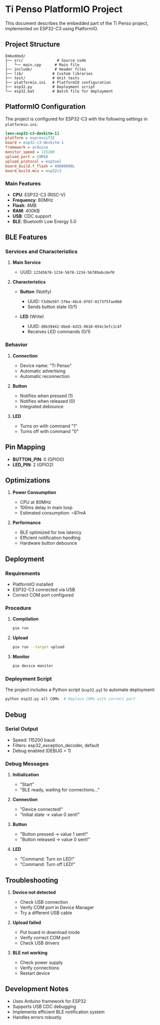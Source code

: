 # Ti Penso PlatformIO Project

This document describes the embedded part of the Ti Penso project, implemented on ESP32-C3 using PlatformIO.

## Project Structure

```
Embedded/
├── src/               # Source code
│   └── main.cpp      # Main file
├── include/          # Header files
├── lib/             # Custom libraries
├── test/            # Unit tests
├── platformio.ini   # PlatformIO configuration
├── esp32.py         # Deployment script
└── esp32.bat        # Batch file for deployment
```

## PlatformIO Configuration

The project is configured for ESP32-C3 with the following settings in `platformio.ini`:

```ini
[env:esp32-c3-devkitm-1]
platform = espressif32
board = esp32-c3-devkitm-1
framework = arduino
monitor_speed = 115200
upload_port = COM18
upload_protocol = esptool
board_build.f_flash = 40000000L
board_build.mcu = esp32c3
```

### Main Features

- **CPU**: ESP32-C3 (RISC-V)
- **Frequency**: 80MHz
- **Flash**: 4MB
- **RAM**: 400KB
- **USB**: CDC support
- **BLE**: Bluetooth Low Energy 5.0

## BLE Features

### Services and Characteristics

1. **Main Service**
   - UUID: `12345678-1234-5678-1234-56789abcdef0`

2. **Characteristics**
   - **Button** (Notify)
     - UUID: `f3d9e507-5fbe-48c6-9f07-0173f5fae9b0`
     - Sends button state (0/1)
   
   - **LED** (Write)
     - UUID: `d0b39442-8be6-4d15-9610-054c3efc1c4f`
     - Receives LED commands (0/1)

### Behavior

1. **Connection**
   - Device name: "Ti Penso"
   - Automatic advertising
   - Automatic reconnection

2. **Button**
   - Notifies when pressed (1)
   - Notifies when released (0)
   - Integrated debounce

3. **LED**
   - Turns on with command "1"
   - Turns off with command "0"

## Pin Mapping

- **BUTTON_PIN**: 0 (GPIO0)
- **LED_PIN**: 2 (GPIO2)

## Optimizations

1. **Power Consumption**
   - CPU at 80MHz
   - 100ms delay in main loop
   - Estimated consumption: ~87mA

2. **Performance**
   - BLE optimized for low latency
   - Efficient notification handling
   - Hardware button debounce

## Deployment

### Requirements

- PlatformIO installed
- ESP32-C3 connected via USB
- Correct COM port configured

### Procedure

1. **Compilation**
   ```bash
   pio run
   ```

2. **Upload**
   ```bash
   pio run --target upload
   ```

3. **Monitor**
   ```bash
   pio device monitor
   ```

### Deployment Script

The project includes a Python script (`esp32.py`) to automate deployment:

```bash
python esp32.py all COMx  # Replace COMx with correct port
```

## Debug

### Serial Output

- Speed: 115200 baud
- Filters: esp32_exception_decoder, default
- Debug enabled (DEBUG = 1)

### Debug Messages

1. **Initialization**
   - "Start"
   - "BLE ready, waiting for connections..."

2. **Connection**
   - "Device connected!"
   - "Initial state -> value 0 sent!"

3. **Button**
   - "Button pressed -> value 1 sent!"
   - "Button released -> value 0 sent!"

4. **LED**
   - "Command: Turn on LED!"
   - "Command: Turn off LED!"

## Troubleshooting

1. **Device not detected**
   - Check USB connection
   - Verify COM port in Device Manager
   - Try a different USB cable

2. **Upload failed**
   - Put board in download mode
   - Verify correct COM port
   - Check USB drivers

3. **BLE not working**
   - Check power supply
   - Verify connections
   - Restart device

## Development Notes

- Uses Arduino framework for ESP32
- Supports USB CDC debugging
- Implements efficient BLE notification system
- Handles errors robustly 
